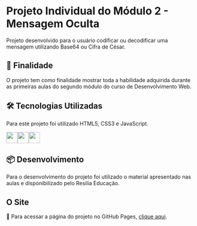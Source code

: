 # Projeto Individual do Módulo 2 - Mensagem Oculta

<p>Projeto desenvolvido para o usuário codificar ou decodificar uma mensagem utilizando Base64 ou Cifra de César.</p>

<h2>🚀 Finalidade</h2>

<p>O projeto tem como finalidade mostrar toda a habilidade adquirida durante as primeiras aulas do segundo módulo do curso de Desenvolvimento Web.</p>

<h2>🛠️ Tecnologias Utilizadas</h2>

<p>Para este projeto foi utilizado HTML5, CSS3 e JavaScript.</p>
<div style="display:flex;flex-direction:row">
<img src="https://user-images.githubusercontent.com/65381107/196037267-fecea9a3-707c-4593-b8f2-5312e5460226.png" style=" width:30px;cursor:default">
<img src="https://user-images.githubusercontent.com/65381107/196037366-644f5ea7-3d70-4842-9e71-d44dd1788a0f.png" style=" width:30px;cursor:default">
<img src="https://user-images.githubusercontent.com/65381107/196037868-0db149ff-301a-4162-a36a-73577f5c4302.png" style=" width:30px;cursor:default">
</div>

<h2>📦 Desenvolvimento</h2>

<p>Para o desenvolvimento do projeto foi utilizado o material apresentado nas aulas e disponibilizado pelo Resilia Educação.</p>

<h2>O Site</h2>

<p>📌 Para acessar a página do projeto no GitHub Pages, <a href="https://diegobernardes95.github.io/Projeto-Mensagem-Oculta/">clique aqui</a>.</p>
